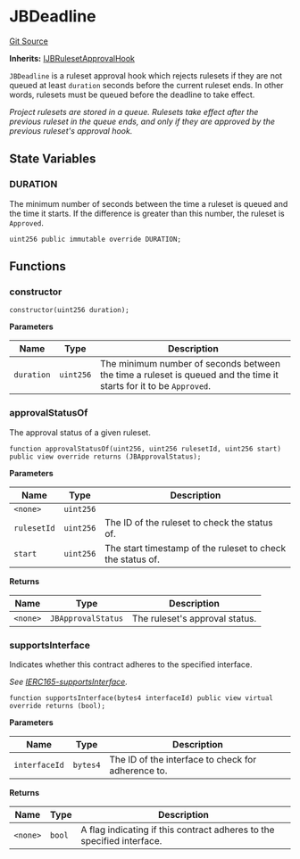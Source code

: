 # JBDeadline
[Git Source](https://github.com/Bananapus/nana-core/blob/1fb5688d98a7c6e49f86f6a7e868a61ef4c2409a/src/JBDeadline.sol)

**Inherits:**
[IJBRulesetApprovalHook](/docs/v4/api/core/interfaces/IJBRulesetApprovalHook.md)

`JBDeadline` is a ruleset approval hook which rejects rulesets if they are not queued at least `duration`
seconds before the current ruleset ends. In other words, rulesets must be queued before the deadline to take effect.

*Project rulesets are stored in a queue. Rulesets take effect after the previous ruleset in the queue ends, and
only if they are approved by the previous ruleset's approval hook.*


## State Variables
### DURATION
The minimum number of seconds between the time a ruleset is queued and the time it starts. If the
difference is greater than this number, the ruleset is `Approved`.


```solidity
uint256 public immutable override DURATION;
```


## Functions
### constructor


```solidity
constructor(uint256 duration);
```
**Parameters**

|Name|Type|Description|
|----|----|-----------|
|`duration`|`uint256`|The minimum number of seconds between the time a ruleset is queued and the time it starts for it to be `Approved`.|


### approvalStatusOf

The approval status of a given ruleset.


```solidity
function approvalStatusOf(uint256, uint256 rulesetId, uint256 start) public view override returns (JBApprovalStatus);
```
**Parameters**

|Name|Type|Description|
|----|----|-----------|
|`<none>`|`uint256`||
|`rulesetId`|`uint256`|The ID of the ruleset to check the status of.|
|`start`|`uint256`|The start timestamp of the ruleset to check the status of.|

**Returns**

|Name|Type|Description|
|----|----|-----------|
|`<none>`|`JBApprovalStatus`|The ruleset's approval status.|


### supportsInterface

Indicates whether this contract adheres to the specified interface.

*See [IERC165-supportsInterface](https://docs.openzeppelin.com/contracts/2.x/api/core/introspection#IERC165).*


```solidity
function supportsInterface(bytes4 interfaceId) public view virtual override returns (bool);
```
**Parameters**

|Name|Type|Description|
|----|----|-----------|
|`interfaceId`|`bytes4`|The ID of the interface to check for adherence to.|

**Returns**

|Name|Type|Description|
|----|----|-----------|
|`<none>`|`bool`|A flag indicating if this contract adheres to the specified interface.|


